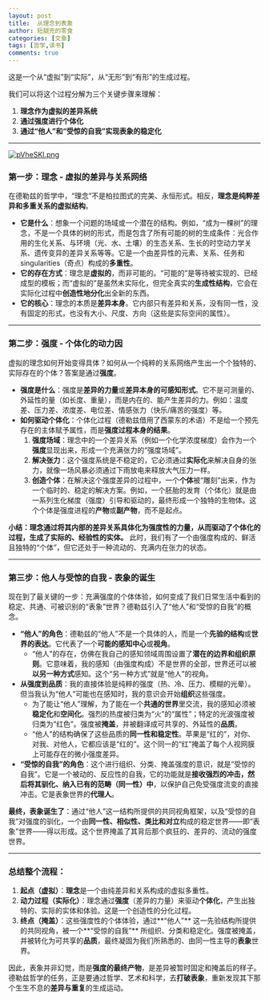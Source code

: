 ```yaml
---
layout: post
title:  从理念到表象
author: 短腿兜的零食
categories: [文章]
tags: [哲学,读书]
comments: true
---
```


这是一个从“虚拟”到“实际”，从“无形”到“有形”的生成过程。

我们可以将这个过程分解为三个关键步骤来理解：

1.  **理念作为虚拟的差异系统**
2.  **通过强度进行个体化**
3.  **通过“他人”和“受惊的自我”实现表象的稳定化**

---

[![pVheSKI.png](https://s21.ax1x.com/2025/09/17/pVheSKI.png)](https://imgse.com/i/pVheSKI)

### 第一步：理念 - 虚拟的差异与关系网络

在德勒兹的哲学中，“理念”不是柏拉图式的完美、永恒形式。相反，**理念是纯粹差异和多重关系的虚拟结构**。

*   **它是什么**：想象一个问题的场域或一个潜在的结构。例如，“成为一棵树”的理念，不是一个具体的树的形式，而是包含了所有可能的树的生成条件：光合作用的生化关系、与环境（光、水、土壤）的生态关系、生长的时空动力学关系、遗传变异的差异关系等等。它是一个由差异性的元素、关系、任务和singularities（奇点）构成的**多重性**。
*   **它的存在方式**：理念是**虚拟的**，而非可能的。“可能的”是等待被实现的、已经成型的模板；而“虚拟的”是虽然未实际化，但完全真实的**生成性结构**，它会在实际化过程中**创造性地分化**出全新的东西。
*   **它的核心**：理念的本质是**差异本身**。它内部只有差异和关系，没有同一性，没有固定的形式，也没有大小、尺度、方向（这些是实际空间的属性）。

---

### 第二步：强度 - 个体化的动力因

虚拟的理念如何开始变得具体？如何从一个纯粹的关系网络产生出一个个独特的、实际存在的个体？答案是通过**强度**。

*   **强度是什么**：强度是**差异的力量**或**差异本身的可感知形式**。它不是可测量的、外延性的量（如长度、重量），而是内在的、能产生差异的力。例如：温度差、压力差、浓度差、电位差、情感张力（快乐/痛苦的强度）等。
*   **如何驱动个体化**：个体化过程（德勒兹借用了西蒙东的术语）不是给一个预先存在的主体赋予属性，而是**强度过程本身的结果**。
    1.  **强度场域**：理念中的一个差异关系（例如一个化学浓度梯度）会作为一个**强度**显现出来，形成一个充满张力的“强度场域”。
    2.  **解决张力**：这个强度系统是不稳定的，它必须通过**实际化**来解决自身的张力，就像一场风暴必须通过下雨放电来释放大气压力一样。
    3.  **创造个体**：在解决这个强度差异的过程中，一个**个体**被“雕刻”出来，作为一个临时的、稳定的解决方案。例如，一个胚胎的发育（个体化）就是由一系列生化梯度（强度）引导和驱动的，最终形成一个独特的生物体。这个个体是强度进程的**产物**或**副产物**，而不是起点。

**小结：理念通过将其内部的差异关系具体化为强度性的力量，从而驱动了个体化的过程，生成了实际的、经验性的实体。** 此时，我们有了一个由强度构成的、鲜活且独特的“个体”，但它还处于一种流动的、充满内在张力的状态。

---

### 第三步：他人与受惊的自我 - 表象的诞生

现在到了最关键的一步：充满强度的个体体验，如何变成了我们日常生活中看到的稳定、共通、可被识别的“表象”世界？德勒兹引入了“他人”和“受惊的自我”的概念。

*   **“他人”的角色**：德勒兹的“他人”不是一个具体的人，而是一个**先验的结构**或**世界的表达**。它代表了一个**可能的感知中心**或**视角**。
    *   “他人”的存在，仿佛在我自己的感知领域周围设置了**潜在的边界和组织原则**。它意味着，我的感知（由强度构成）不是世界的全部，世界还可以被**以另一种方式**感知。这个“另一种方式”就是“他人”的视角。
*   **从强度到品质**：我的直接体验是纯粹的强度（热、冷、压力、模糊的光晕）。但当我认为“他人”可能也在感知时，我的意识会开始**组织**这些强度。
    *   为了能让“他人”理解，为了能在一个**共通的世界**里交流，我的感知必须被**稳定化**和**空间化**。强烈的热度被归类为“火”的“属性”；特定的光波强度被归类为“红色”。强度被**掩盖**，并被翻译成可共享的、外延性的**品质**。
    *   “他人”的结构确保了这些品质的**同一性和稳定性**。苹果是“红的”，对你、对我、对他人，它都应该是“红的”。这个同一的“红”掩盖了每个人视网膜上可能存在的微小强度差异。
*   **“受惊的自我”的角色**：这个进行组织、分类、掩盖强度的意识，就是“受惊的自我”。它是一个被动的、反应性的自我，它的功能就是**接收强烈的冲击，然后将其驯化、纳入已有的范畴（同一性）中**，以保护自己免受强度流变的直接冲击。它是表象世界的**代理人**。

**最终，表象诞生了**：通过“他人”这一结构所提供的共同视角框架，以及“受惊的自我”对强度的驯化，一个由**同一性、相似性、类比和对立**构成的稳定世界——即“表象”世界——得以形成。这个世界掩盖了其背后那个疯狂的、差异的、流动的强度世界。

---

### 总结整个流程：

1.  **起点（虚拟）**：**理念**是一个由纯差异和关系构成的虚拟多重性。
2.  **动力过程（实际化）**：理念通过**强度**（差异的力量）来驱动**个体化**，产生出独特的、实际的实体和体验。这是一个创造性的分化过程。
3.  **终点（掩盖）**：这些强度性的个体体验，通过**“他人”** 这一先验结构所提供的共同视角，被一个**“受惊的自我”** 所组织、分类和稳定化。强度被掩盖，并被转化为可共享的**品质**，最终凝固为我们所熟悉的、由同一性主导的**表象**世界。

因此，表象并非幻觉，而是**强度的最终产物**，是差异被暂时固定和掩盖后的样子。德勒兹哲学的任务，正是要通过哲学、艺术和科学，去**打破表象**，重新发现其下那个生生不息的**差异与重复**的生成运动。